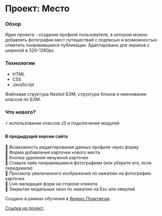 # Проект: Место

### Обзор

Идея проекта - создание профиля пользователя, в котором можно добавлять фотографии мест путешествий с подписью и возможностью отметить понравившиеся публикации.
Адаптировано для экранов с шириной в 320-1280pх.

### Технологии

* HTML
* CSS 
* JavaScript

Файловая структура Nested БЭМ, структура блоков и именование классов по БЭМ. 

### Что нового?
:zap: использование классов JS и подключение модулей

#### В предыдущей версии сайта
:pushpin: Возможность редактирования данных профиля через форму\
:pushpin: Форма добавления карточки нового места\
:pushpin: Кнопка удаления ненужной карточки\
:pushpin: Ставьте лайк понравившимся фотографиям (или уберите его, если передумали)\
:pushpin: Просмотр увеличенного изображения по нажатию на фотографию карточки\
:pushpin: Live-валидация форм на стороне клиента\
:pushpin: Закрытие модальных окон по нажатию на Esc или оверлей



Создано в рамках обучения в [Яндекс.Практикум](https://practicum.yandex.ru/).

[Ссылка на проект.](https://toma-p.github.io/mesto/index.html)
